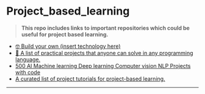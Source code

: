 # Project_based_learning

> **This repo includes links to important repositories which could be useful for project based learning.**

* [🤓 Build your own (insert technology here)](https://github.com/Uncodedtech/build-your-own-x)
* [📃 A list of practical projects that anyone can solve in any programming language.](https://github.com/Uncodedtech/Projects)
* [500 AI Machine learning Deep learning Computer vision NLP Projects with code](https://github.com/Uncodedtech/500-AI-Machine-learning-Deep-learning-Computer-vision-NLP-Projects-with-code)
* [A curated list of project tutorials for project-based learning.](https://github.com/Uncodedtech/projectlearn-project-based-learning)


----------------------------------------------
